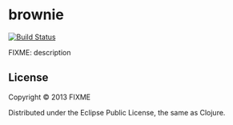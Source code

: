 # brownie
[![Build Status](https://travis-ci.org/gsnewmark/brownie.png)](https://travis-ci.org/gsnewmark/brownie)

FIXME: description

## License

Copyright © 2013 FIXME

Distributed under the Eclipse Public License, the same as Clojure.
